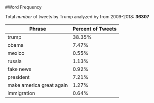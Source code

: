 #Word Frequency

Total *number* of tweets by Trump analyzed by from 2009-2018: **36307**

|      Phrase     |   Percent of Tweets  |
|---------------|----------------------|
|            trump |  38.35% |
|            obama |   7.47% |
|           mexico |   0.55% |
|           russia |   1.13% |
|        fake news |   0.92% |
|        president |   7.21% |
| make america great again |   1.27% |
|      immigration |   0.64% |
